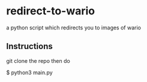# redirect-to-wario
a python script which redirects you to images of wario

## Instructions

git clone the repo then do

$ python3 main.py

